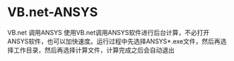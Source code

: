# VB.net-ANSYS
VB.net 调用ANSYS
使用VB.net调用ANSYS软件进行后台计算，不必打开ANSYS软件，也可以加快速度。运行过程中先选择ANSYS*.exe文件，然后再选择工作目录，然后再选择计算文件，计算完成之后会自动退出
